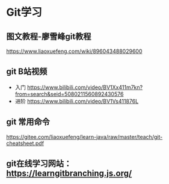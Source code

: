 # Git学习
## 图文教程-廖雪峰git教程
https://www.liaoxuefeng.com/wiki/896043488029600
## git B站视频
* 入门 https://www.bilibili.com/video/BV1Xx411m7kn?from=search&seid=5080211560892430576
* 进阶 https://www.bilibili.com/video/BV1Vs411876L
## git 常用命令
https://gitee.com/liaoxuefeng/learn-java/raw/master/teach/git-cheatsheet.pdf
## git在线学习网站：https://learngitbranching.js.org/
